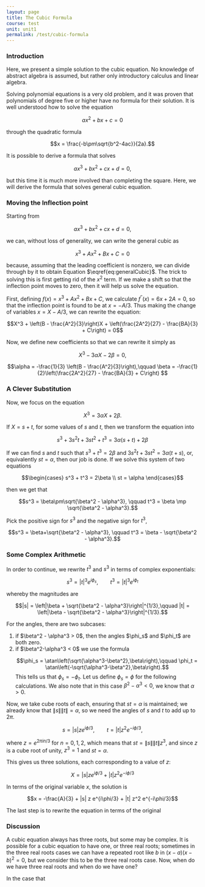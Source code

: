 ```yaml
---
layout: page
title: The Cubic Formula
course: test
unit: unit1
permalink: /test/cubic-formula
---
```


### Introduction
Here, we present a simple solution to the cubic equation. No knowledge of abstract algebra is assumed, but rather only introductory calculus and linear algebra.

Solving polynomial equations is a very old problem, and it was proven that polynomials of degree five or higher have no formula for their solution. It is well understood how to solve the equation 

$$ax^2+bx+c = 0$$ 

through the quadratic formula

$$x = \frac{-b\pm\sqrt{b^2-4ac}}{2a}.$$

It is possible to derive a formula that solves 

$$ax^3 + bx^2 + cx + d = 0,$$

but this time it is much more involved than completing the square. Here, we will derive the formula that solves general cubic equation. 

### Moving the Inflection point
Starting from 

$$ax^3 + bx^2 + cx + d = 0,$$

we can, without loss of generality, we can write the general cubic as 

$$ \begin{equation} \label{eq:generalCubic}
x^3 + Ax^2 + Bx + C = 0
\end{equation} $$

because, assuming that the leading coefficient is nonzero, we can divide through by it to obtain Equation $\eqref{eq:generalCubic}$. The trick to solving this is first getting rid of the $x^2$ term. If we make a shift so that the inflection point moves to zero, then it will help us solve the equation. 

First, defining $f(x) = x^3 + Ax^2 + Bx + C$, we calculate $f^{\prime\prime}(x) = 6x + 2A = 0$, so that the inflection point is found to be at $x = -A/3$. Thus making the change of variables $x = X - A/3$, we can rewrite the equation:

$$X^3 + \left(B - \frac{A^2}{3}\right)X + \left(\frac{2A^2}{27} - \frac{BA}{3} + C\right) = 0$$

Now, we define new coefficients so that we can rewrite it simply as 

$$X^3 -3\alpha X -2\beta = 0,$$

$$\alpha = -\frac{1}{3} \left(B - \frac{A^2}{3}\right),\qquad \beta = -\frac{1}{2}\left(\frac{2A^2}{27} - \frac{BA}{3} + C\right) $$

### A Clever Substitution
Now, we focus on the equation

$$X^3 = 3\alpha X + 2\beta.$$

If $X = s + t$, for some values of $s$ and $t$, then we transform the equation into 

$$s^3 + 3s^2t + 3st^2 + t^3 = 3\alpha(s+t) + 2\beta$$

If we can find $s$ and $t$ such that $s^3 + t^3 = 2\beta$ and $3s^2t + 3st^2 = 3\alpha(t+s)$, or, equivalently $st = \alpha$, then our job is done. If we solve this system of two equations 

$$\begin{cases}
s^3 + t^3 = 2\beta \\
st = \alpha
\end{cases}$$

then we get that 

$$s^3 = \beta\pm\sqrt{\beta^2 - \alpha^3}, \qquad t^3 = \beta \mp \sqrt{\beta^2 - \alpha^3}.$$

Pick the positive sign for $s^3$ and the negative sign for $t^3$, 

$$s^3 = \beta+\sqrt{\beta^2 - \alpha^3}, \qquad t^3 = \beta - \sqrt{\beta^2 - \alpha^3}.$$

### Some Complex Arithmetic

In order to continue, we rewrite $t^3$ and $s^3$ in terms of complex exponentials:

$$s^3 = |t|^3e^{i\phi_s},\qquad t^3 =  |t|^3 e^{i\phi_t}$$

whereby the magnitudes are

$$|s| = \left|\beta + \sqrt{\beta^2 - \alpha^3}\right|^{1/3},\qquad |t| = \left|\beta - \sqrt{\beta^2 - \alpha^3}\right|^{1/3}.$$

For the angles, there are two subcases:

<ol>
<li> if $\beta^2 - \alpha^3 > 0$, then the angles $\phi_s$ and $\phi_t$ are both zero. </li>
<li> if $\beta^2-\alpha^3 < 0$ we use the formula

$$\phi_s = \atan\left(\sqrt{\alpha^3-\beta^2},\beta\right),\qquad \phi_t = \atan\left(-\sqrt{\alpha^3-\beta^2},\beta\right).$$
This tells us that $\phi_s = -\phi_t$. Let us define $\phi_s = \phi$ for the following calculations. We also note that in this case $\beta^2 - \alpha^3 < 0$, we know that $\alpha > 0$. 
</li>
</ol>

Now, we take cube roots of each, ensuring that $st = \alpha$ is maintained; we already know that $\|s\| \|t\| = \alpha$, so we need the angles of $s$ and $t$ to add up to $2\pi$.

$$s = |s| z e^{i\phi/3}, \qquad t = |t|z^2 e^{-i\phi/3},$$

where $z = e^{2\pi i n/3}$ for $n = 0,1,2$, which means that $st = \|s\| \|t\| z^3$, and since $z$ is a cube root of unity, $z^3 = 1$ and $st = \alpha$. 

This gives us three solutions, each corresponding to a value of $z$:

$$X =  |s| ze^{i\phi/3} + |t| z^2e^{-i\phi/3}$$

In terms of the original variable $x$, the solution is

$$x = -\frac{A}{3} +  |s| z e^{i\phi/3} + |t| z^2 e^{-i\phi/3}$$

The last step is to rewrite the equation in terms of the original 

### Discussion
A cubic equation always has three roots, but some may be complex. It is possible for a cubic equation to have one, or three real roots; sometimes in the three real roots cases we can have a repeated root like $b$ in $(x-a)(x-b)^2 = 0$, but we consider this to be the three real roots case. Now, when do we have three real roots and when do we have one? 

In the case that 
